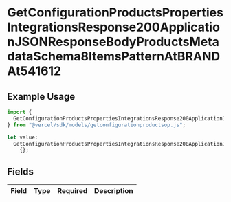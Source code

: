 # GetConfigurationProductsPropertiesIntegrationsResponse200ApplicationJSONResponseBodyProductsMetadataSchema8ItemsPatternAtBRANDAt541612

## Example Usage

```typescript
import {
  GetConfigurationProductsPropertiesIntegrationsResponse200ApplicationJSONResponseBodyProductsMetadataSchema8ItemsPatternAtBRANDAt541612,
} from "@vercel/sdk/models/getconfigurationproductsop.js";

let value:
  GetConfigurationProductsPropertiesIntegrationsResponse200ApplicationJSONResponseBodyProductsMetadataSchema8ItemsPatternAtBRANDAt541612 =
    {};
```

## Fields

| Field       | Type        | Required    | Description |
| ----------- | ----------- | ----------- | ----------- |